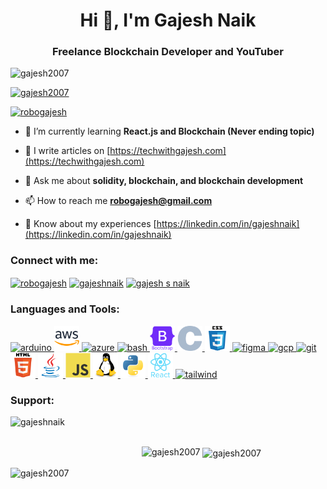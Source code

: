 <h1 align="center">Hi 👋, I'm Gajesh Naik</h1>
<h3 align="center">Freelance Blockchain Developer and YouTuber</h3>

<p align="left"> <img src="https://komarev.com/ghpvc/?username=gajesh2007&label=Profile%20views&color=0e75b6&style=flat" alt="gajesh2007" /> </p>

<p align="left"> <a href="https://github.com/ryo-ma/github-profile-trophy"><img src="https://github-profile-trophy.vercel.app/?username=gajesh2007" alt="gajesh2007" /></a> </p>

<p align="left"> <a href="https://twitter.com/robogajesh" target="blank"><img src="https://img.shields.io/twitter/follow/robogajesh?logo=twitter&style=for-the-badge" alt="robogajesh" /></a> </p>

- 🌱 I’m currently learning **React.js and Blockchain (Never ending topic)**

- 📝 I write articles on [https://techwithgajesh.com](https://techwithgajesh.com)

- 💬 Ask me about **solidity, blockchain, and blockchain development**

- 📫 How to reach me **robogajesh@gmail.com**

- 📄 Know about my experiences [https://linkedin.com/in/gajeshnaik](https://linkedin.com/in/gajeshnaik)

<h3 align="left">Connect with me:</h3>
<p align="left">
<a href="https://twitter.com/robogajesh" target="blank"><img align="center" src="https://cdn.jsdelivr.net/npm/simple-icons@3.0.1/icons/twitter.svg" alt="robogajesh" height="30" width="40" /></a>
<a href="https://linkedin.com/in/gajeshnaik" target="blank"><img align="center" src="https://cdn.jsdelivr.net/npm/simple-icons@3.0.1/icons/linkedin.svg" alt="gajeshnaik" height="30" width="40" /></a>
<a href="https://www.youtube.com/c/gajesh s naik" target="blank"><img align="center" src="https://cdn.jsdelivr.net/npm/simple-icons@3.0.1/icons/youtube.svg" alt="gajesh s naik" height="30" width="40" /></a>
</p>

<h3 align="left">Languages and Tools:</h3>
<p align="left"> <a href="https://www.arduino.cc/" target="_blank"> <img src="https://cdn.worldvectorlogo.com/logos/arduino-1.svg" alt="arduino" width="40" height="40"/> </a> <a href="https://aws.amazon.com" target="_blank"> <img src="https://raw.githubusercontent.com/devicons/devicon/master/icons/amazonwebservices/amazonwebservices-original-wordmark.svg" alt="aws" width="40" height="40"/> </a> <a href="https://azure.microsoft.com/en-in/" target="_blank"> <img src="https://www.vectorlogo.zone/logos/microsoft_azure/microsoft_azure-icon.svg" alt="azure" width="40" height="40"/> </a> <a href="https://www.gnu.org/software/bash/" target="_blank"> <img src="https://www.vectorlogo.zone/logos/gnu_bash/gnu_bash-icon.svg" alt="bash" width="40" height="40"/> </a> <a href="https://getbootstrap.com" target="_blank"> <img src="https://raw.githubusercontent.com/devicons/devicon/master/icons/bootstrap/bootstrap-plain-wordmark.svg" alt="bootstrap" width="40" height="40"/> </a> <a href="https://www.cprogramming.com/" target="_blank"> <img src="https://raw.githubusercontent.com/devicons/devicon/master/icons/c/c-original.svg" alt="c" width="40" height="40"/> </a> <a href="https://www.w3schools.com/css/" target="_blank"> <img src="https://raw.githubusercontent.com/devicons/devicon/master/icons/css3/css3-original-wordmark.svg" alt="css3" width="40" height="40"/> </a> <a href="https://www.figma.com/" target="_blank"> <img src="https://www.vectorlogo.zone/logos/figma/figma-icon.svg" alt="figma" width="40" height="40"/> </a> <a href="https://cloud.google.com" target="_blank"> <img src="https://www.vectorlogo.zone/logos/google_cloud/google_cloud-icon.svg" alt="gcp" width="40" height="40"/> </a> <a href="https://git-scm.com/" target="_blank"> <img src="https://www.vectorlogo.zone/logos/git-scm/git-scm-icon.svg" alt="git" width="40" height="40"/> </a> <a href="https://www.w3.org/html/" target="_blank"> <img src="https://raw.githubusercontent.com/devicons/devicon/master/icons/html5/html5-original-wordmark.svg" alt="html5" width="40" height="40"/> </a> <a href="https://www.java.com" target="_blank"> <img src="https://raw.githubusercontent.com/devicons/devicon/master/icons/java/java-original.svg" alt="java" width="40" height="40"/> </a> <a href="https://developer.mozilla.org/en-US/docs/Web/JavaScript" target="_blank"> <img src="https://raw.githubusercontent.com/devicons/devicon/master/icons/javascript/javascript-original.svg" alt="javascript" width="40" height="40"/> </a> <a href="https://www.linux.org/" target="_blank"> <img src="https://raw.githubusercontent.com/devicons/devicon/master/icons/linux/linux-original.svg" alt="linux" width="40" height="40"/> </a> <a href="https://www.python.org" target="_blank"> <img src="https://raw.githubusercontent.com/devicons/devicon/master/icons/python/python-original.svg" alt="python" width="40" height="40"/> </a> <a href="https://reactjs.org/" target="_blank"> <img src="https://raw.githubusercontent.com/devicons/devicon/master/icons/react/react-original-wordmark.svg" alt="react" width="40" height="40"/> </a> <a href="https://tailwindcss.com/" target="_blank"> <img src="https://www.vectorlogo.zone/logos/tailwindcss/tailwindcss-icon.svg" alt="tailwind" width="40" height="40"/> </a> </p>

<h3 align="left">Support:</h3>
<p><a href="https://www.buymeacoffee.com/gajeshnaik"> <img align="left" src="https://cdn.buymeacoffee.com/buttons/v2/default-yellow.png" height="50" width="210" alt="gajeshnaik" /></a></p><br><br>

<p><img align="left" src="https://github-readme-stats.vercel.app/api/top-langs?username=gajesh2007&show_icons=true&locale=en&layout=compact" alt="gajesh2007" /></p>

<p>&nbsp;<img align="center" src="https://github-readme-stats.vercel.app/api?username=gajesh2007&show_icons=true&locale=en" alt="gajesh2007" /></p>

<p><img align="center" src="https://github-readme-streak-stats.herokuapp.com/?user=gajesh2007&" alt="gajesh2007" /></p>
